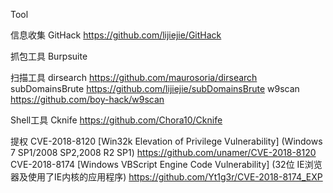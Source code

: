 Tool

信息收集
    GitHack             https://github.com/lijiejie/GitHack

抓包工具
    Burpsuite

扫描工具
    dirsearch           https://github.com/maurosoria/dirsearch
    subDomainsBrute     https://github.com/lijiejie/subDomainsBrute
    w9scan              https://github.com/boy-hack/w9scan
    
Shell工具
    Cknife              https://github.com/Chora10/Cknife


提权
	CVE-2018-8120 [Win32k Elevation of Privilege Vulnerability] (Windows 7 SP1/2008 SP2,2008 R2 SP1)
		https://github.com/unamer/CVE-2018-8120
	CVE-2018-8174 [Windows VBScript Engine Code Vulnerability] (32位 IE浏览器及使用了IE内核的应用程序)
		https://github.com/Yt1g3r/CVE-2018-8174_EXP